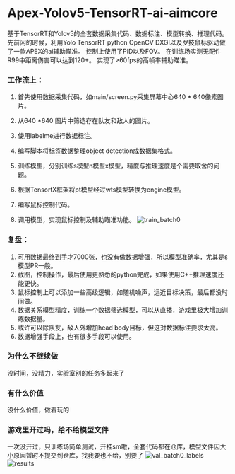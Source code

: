 # Apex-Yolov5-TensorRT-ai-aimcore
基于TensorRT和Yolov5的全套数据采集代码、数据标注、模型转换、推理代码。
先前闲的时候，利用Yolo TensorRT python OpenCV DXGI以及罗技鼠标驱动做了一款APEX的ai辅助瞄准。
控制上使用了PID以及FOV。
在训练场实测无配件R99中距离伤害可以达到120+。
实现了>60fps的高帧率辅助瞄准。
### 工作流上：
1. 首先使用数据采集代码，如main/screen.py采集屏幕中心640 * 640像素图片。
2. 从640 *640 图片中筛选存在队友和敌人的图片。
3. 使用labelme进行数据标注。
4. 编写脚本将标签数据整理object detection成数据集格式。
5. 训练模型，分别训练s模型n模型x模型，精度与推理速度是个需要取舍的问题。

6. 根据TensortX框架将pt模型经过wts模型转换为engine模型。
7. 编写鼠标控制代码。
8. 调用模型，实现鼠标控制及辅助瞄准功能。
![train_batch0](https://github.com/huaiqi220/Apex-Yolov5-TensorRT-ai-aimcore/assets/64659513/2a9c461f-6988-4007-8276-b9cfbf091634)
### 复盘：
1. 可用数据最终到手才7000张，也没有做数据增强，所以模型准确率，尤其是s模型PR一般。
2. 截图，控制操作，最后使用更熟悉的python完成，如果使用C++推理速度还能更快。
3. 鼠标控制上可以添加一些高级逻辑，如随机噪声，远近目标决策，最后都没时间做。
4. 数据关系模型精度，训练一个数据筛选模型，可以从直播，游戏里极大增加训练数据量。
5. 或许可以除队友，敌人外增加head body目标，但这对数据标注要求太高。
6. 数据增强手段上，也有很多手段可以使用。

### 为什么不继续做
没时间，没精力，实验室别的任务多起来了

### 有什么价值
没什么价值，做着玩的

### 游戏里开过吗，给不给模型文件
一次没开过，只训练场简单测试，开挂sm嗷，全套代码都在仓库，模型文件因大小原因暂时不提交到仓库，找我要也不给，别要了
![val_batch0_labels](https://github.com/huaiqi220/Apex-Yolov5-TensorRT-ai-aimcore/assets/64659513/4d94878d-02d1-48d4-9b07-ab2905e71213)
![results](https://github.com/huaiqi220/Apex-Yolov5-TensorRT-ai-aimcore/assets/64659513/afae4224-f24e-4d58-919d-ad7ecd1b200e)




